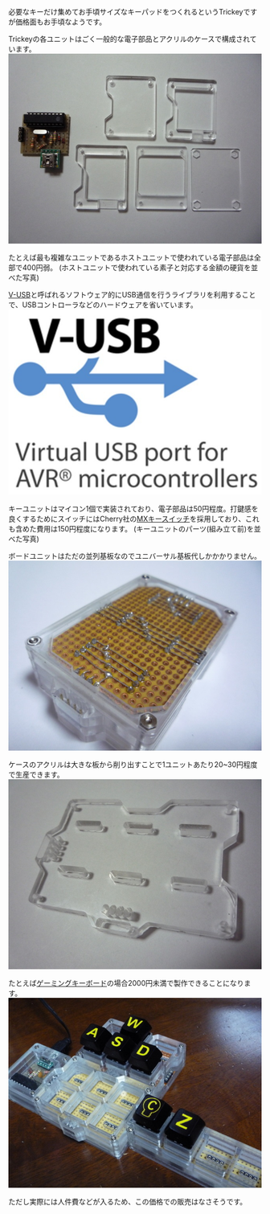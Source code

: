 必要なキーだけ集めてお手頃サイズなキーパッドをつくれるというTrickeyですが価格面もお手頃なようです。

Trickeyの各ユニットはごく一般的な電子部品とアクリルのケースで構成されています。  
![](images/host_parts.jpg)

たとえば最も複雑なユニットであるホストユニットで使われている電子部品は全部で400円弱。
(ホストユニットで使われている素子と対応する金額の硬貨を並べた写真)

[V-USB](http://www.obdev.at/products/vusb/)と呼ばれるソフトウェア的にUSB通信を行うライブラリを利用することで、USBコントローラなどのハードウェアを省いています。  
![](images/vusb-teaser.jpg)

キーユニットはマイコン1個で実装されており、電子部品は50円程度。打鍵感を良くするためにスイッチにはCherry社の[MXキースイッチ](http://www.jw-shop.com/P-keyboard-mswitch10/page45/detail.htm)を採用しており、これも含めた費用は150円程度になります。
(キーユニットのパーツ(組み立て前)を並べた写真)

ボードユニットはただの並列基板なのでユニバーサル基板代しかかかりません。  
![](images/board_21.jpg)

ケースのアクリルは大きな板から削り出すことで1ユニットあたり20~30円程度で生産できます。  
![](images/acylic_parts.jpg)

たとえば[ゲーミングキーボード](index.html?page=game)の場合2000円未満で製作できることになります。  
![](images/game_4.jpg)

ただし実際には人件費などが入るため、この価格での販売はなさそうです。

